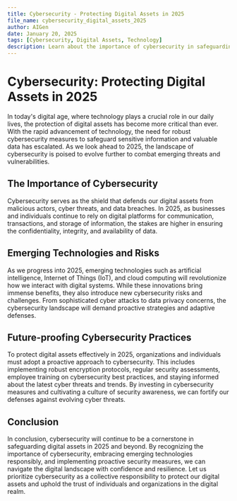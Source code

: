 ```yaml
---
title: Cybersecurity - Protecting Digital Assets in 2025
file_name: cybersecurity_digital_assets_2025
author: AIGen
date: January 20, 2025
tags: [Cybersecurity, Digital Assets, Technology]
description: Learn about the importance of cybersecurity in safeguarding digital assets in 2025.
---
```


# Cybersecurity: Protecting Digital Assets in 2025

In today's digital age, where technology plays a crucial role in our daily lives, the protection of digital assets has become more critical than ever. With the rapid advancement of technology, the need for robust cybersecurity measures to safeguard sensitive information and valuable data has escalated. As we look ahead to 2025, the landscape of cybersecurity is poised to evolve further to combat emerging threats and vulnerabilities.

## The Importance of Cybersecurity

Cybersecurity serves as the shield that defends our digital assets from malicious actors, cyber threats, and data breaches. In 2025, as businesses and individuals continue to rely on digital platforms for communication, transactions, and storage of information, the stakes are higher in ensuring the confidentiality, integrity, and availability of data.

## Emerging Technologies and Risks

As we progress into 2025, emerging technologies such as artificial intelligence, Internet of Things (IoT), and cloud computing will revolutionize how we interact with digital systems. While these innovations bring immense benefits, they also introduce new cybersecurity risks and challenges. From sophisticated cyber attacks to data privacy concerns, the cybersecurity landscape will demand proactive strategies and adaptive defenses.

## Future-proofing Cybersecurity Practices

To protect digital assets effectively in 2025, organizations and individuals must adopt a proactive approach to cybersecurity. This includes implementing robust encryption protocols, regular security assessments, employee training on cybersecurity best practices, and staying informed about the latest cyber threats and trends. By investing in cybersecurity measures and cultivating a culture of security awareness, we can fortify our defenses against evolving cyber threats.

## Conclusion

In conclusion, cybersecurity will continue to be a cornerstone in safeguarding digital assets in 2025 and beyond. By recognizing the importance of cybersecurity, embracing emerging technologies responsibly, and implementing proactive security measures, we can navigate the digital landscape with confidence and resilience. Let us prioritize cybersecurity as a collective responsibility to protect our digital assets and uphold the trust of individuals and organizations in the digital realm.

